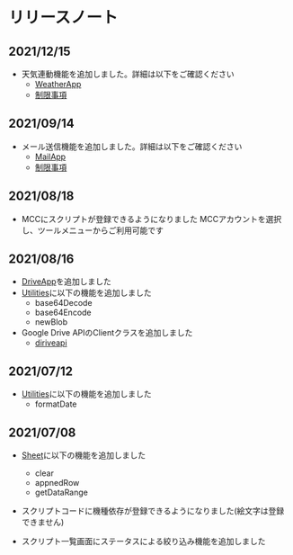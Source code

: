 # リリースノート

## 2021/12/15
* 天気連動機能を追加しました。詳細は以下をご確認ください
  * [WeatherApp](./api_reference/utility/weatherapp.md)
  * [制限事項](./limitations.md)


## 2021/09/14
* メール送信機能を追加しました。詳細は以下をご確認ください
  * [MailApp](./api_reference/utility/mailapp.md)
  * [制限事項](./limitations.md)
  

## 2021/08/18
* MCCにスクリプトが登録できるようになりました
  MCCアカウントを選択し、ツールメニューからご利用可能です
  

## 2021/08/16
* [DriveApp](./api_reference/utility/driveapp.md)を追加しました
* [Utilities](./api_reference/utility/utilities.md)に以下の機能を追加しました
  * base64Decode
  * base64Encode
  * newBlob
* Google Drive APIのClientクラスを追加しました
  * [diriveapi](./api_reference/driveapi/)


## 2021/07/12
* [Utilities](./api_reference/utility/utilities.md)に以下の機能を追加しました
  * formatDate



## 2021/07/08

* [Sheet](./api_reference/spreadsheet/sheet.md)に以下の機能を追加しました
  * clear
  * appnedRow
  * getDataRange

* スクリプトコードに機種依存が登録できるようになりました(絵文字は登録できません)
* スクリプト一覧画面にステータスによる絞り込み機能を追加しました

